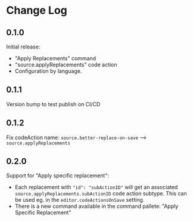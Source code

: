 # Change Log

## 0.1.0

Initial release:

- "Apply Replacements" command
- "source.applyReplacements" code action
- Configuration by language.

## 0.1.1

Version bump to test publish on CI/CD

## 0.1.2

Fix codeAction name: `source.better-replace-on-save` --> `source.applyReplacements`

## 0.2.0

Support for "Apply specific replacement":

- Each replacement with `"id": "subActionID"` will get an associated `source.applyReplacements.subActionID` code action subtype. This can be used eg. in the `editor.codeActionsOnSave` setting.
- There is a new command available in the command pallete: "Apply Specific Replacement"
